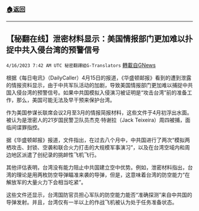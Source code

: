 ###  [:house:返回](README.md)
---


## 【秘翻在线】泄密材料显示：美国情报部门更加难以扑捉中共入侵台湾的预警信号
`4/16/2023 7:42 AM UTC 秘密翻譯組G-Translators` [轉載自GNews](https://gnews.org/articles/1166099)

根据《每日电讯》（DailyCaller）4月15日的报道，《华盛顿邮报》看到的遭到泄露的情报资料显示，由于中共军队活动的加剧，导致美国情报部门更加难以捕捉中共国入侵台湾的预警信号。如果中共国模拟入侵演习被证明是“攻击台湾”前的准备工作，那么，美国可能无法及早干预来保护台湾。

作为美国参谋长联席会议2月至3月的情报简报材料，这些文件于4月初浮出水面。被认为是泄密人的21岁国民警卫队员杰克·特谢拉（Jack Teixeira）周四被捕，面临间谍罪指控。

据《华盛顿邮报》报道，文件指出，在过去八个月中，中共国进行了两次“模拟两栖攻击、封锁、空袭和联合火力打击的大规模军事演习”，以及在台湾空域内和周边地区派遣了创纪录的挑衅性飞机飞行。

其他评估表明，台湾没有能力阻止中共国建立空中优势。例如，泄密材料指出，台湾的理论是用两枚防空导弹瞄准来袭的导弹，但是，这意味着台湾的防空能力“在解放军的大量火力下会相当吃紧”。

这些文件还显示，台湾国防官员担心军队的防空能力能否“准确探测”来自中共国的导弹发射。并且，台湾仅有一半以上的作战飞机被认为处于任务准备状态。
